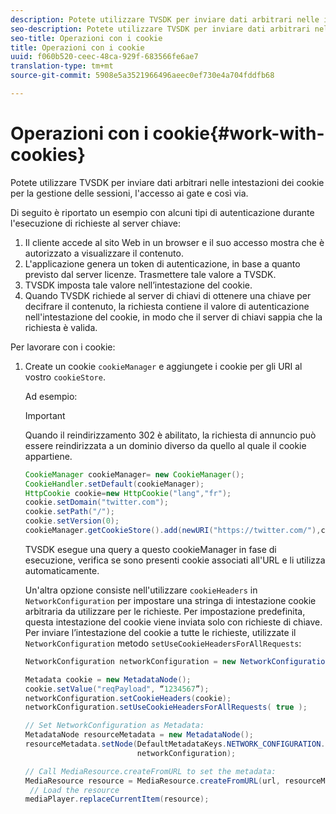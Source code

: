 ```yaml
---
description: Potete utilizzare TVSDK per inviare dati arbitrari nelle intestazioni dei cookie per la gestione delle sessioni, l'accesso ai gate e così via.
seo-description: Potete utilizzare TVSDK per inviare dati arbitrari nelle intestazioni dei cookie per la gestione delle sessioni, l'accesso ai gate e così via.
seo-title: Operazioni con i cookie
title: Operazioni con i cookie
uuid: f060b520-ceec-48ca-929f-683566fe6ae7
translation-type: tm+mt
source-git-commit: 5908e5a3521966496aeec0ef730e4a704fddfb68

---
```



# Operazioni con i cookie{#work-with-cookies}

Potete utilizzare TVSDK per inviare dati arbitrari nelle intestazioni dei cookie per la gestione delle sessioni, l&#39;accesso ai gate e così via.

Di seguito è riportato un esempio con alcuni tipi di autenticazione durante l&#39;esecuzione di richieste al server chiave:

1. Il cliente accede al sito Web in un browser e il suo accesso mostra che è autorizzato a visualizzare il contenuto.
1. L&#39;applicazione genera un token di autenticazione, in base a quanto previsto dal server licenze. Trasmettere tale valore a TVSDK.
1. TVSDK imposta tale valore nell’intestazione del cookie.
1. Quando TVSDK richiede al server di chiavi di ottenere una chiave per decifrare il contenuto, la richiesta contiene il valore di autenticazione nell&#39;intestazione del cookie, in modo che il server di chiavi sappia che la richiesta è valida.

Per lavorare con i cookie:

1. Create un cookie `cookieManager` e aggiungete i cookie per gli URI al vostro `cookieStore`.

   Ad esempio:

   >[!IMPORTANT]
   >
   >Quando il reindirizzamento 302 è abilitato, la richiesta di annuncio può essere reindirizzata a un dominio diverso da quello al quale il cookie appartiene.

   ```java
   CookieManager cookieManager= new CookieManager(); 
   CookieHandler.setDefault(cookieManager);  
   HttpCookie cookie=new HttpCookie("lang","fr"); 
   cookie.setDomain("twitter.com");  
   cookie.setPath("/"); 
   cookie.setVersion(0); 
   cookieManager.getCookieStore().add(newURI("https://twitter.com/"),cookie);
   ```

   TVSDK esegue una query a questo cookieManager in fase di esecuzione, verifica se sono presenti cookie associati all&#39;URL e li utilizza automaticamente.

   Un&#39;altra opzione consiste nell&#39;utilizzare `cookieHeaders` in `NetworkConfiguration` per impostare una stringa di intestazione cookie arbitraria da utilizzare per le richieste. Per impostazione predefinita, questa intestazione del cookie viene inviata solo con richieste di chiave. Per inviare l’intestazione del cookie a tutte le richieste, utilizzate il `NetworkConfiguration` metodo `setUseCookieHeadersForAllRequests`:

   ```java
   NetworkConfiguration networkConfiguration = new NetworkConfiguration(); 
   
   Metadata cookie = new MetadataNode(); 
   cookie.setValue("reqPayload", “1234567”); 
   networkConfiguration.setCookieHeaders(cookie); 
   networkConfiguration.setUseCookieHeadersForAllRequests( true ); 
   
   // Set NetworkConfiguration as Metadata:                                                                   
   MetadataNode resourceMetadata = new MetadataNode();  
   resourceMetadata.setNode(DefaultMetadataKeys.NETWORK_CONFIGURATION.getValue(),  
                            networkConfiguration); 
   
   // Call MediaResource.createFromURL to set the metadata: 
   MediaResource resource = MediaResource.createFromURL(url, resourceMetadata); 
    // Load the resource 
   mediaPlayer.replaceCurrentItem(resource);
   ```


